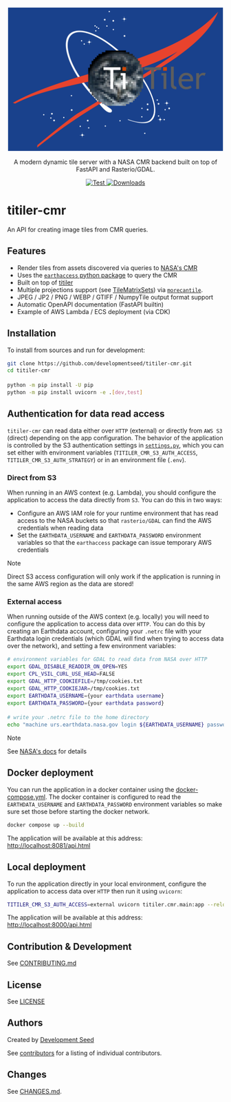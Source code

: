 <p align="center">
  <img width="500" src="./titiler-cmr.png"/>
  <p align="center">A modern dynamic tile server with a NASA CMR backend built on top of FastAPI and Rasterio/GDAL.</p>
</p>

<p align="center">
  <a href="https://github.com/developmentseed/titiler/actions?query=workflow%3ACI" target="_blank">
      <img src="https://github.com/developmentseed/titiler/workflows/CI/badge.svg" alt="Test">
  </a>
  <a href="https://github.com/developmentseed/titiler-cmr/blob/main/LICENSE" target="_blank">
      <img src="https://img.shields.io/github/license/developmentseed/titiler-cmr.svg" alt="Downloads">
  </a>
</p>

# titiler-cmr

An API for creating image tiles from CMR queries.

## Features

- Render tiles from assets discovered via queries to [NASA's CMR](https://cmr.earthdata.nasa.gov/search)
- Uses the [`earthaccess` python package](https://github.com/nsidc/earthaccess) to query the CMR
- Built on top of [titiler](https://github.com/developmentseed/titiler)
- Multiple projections support (see [TileMatrixSets](https://www.ogc.org/standards/tms)) via [`morecantile`](https://github.com/developmentseed/morecantile).
- JPEG / JP2 / PNG / WEBP / GTIFF / NumpyTile output format support
- Automatic OpenAPI documentation (FastAPI builtin)
- Example of AWS Lambda / ECS deployment (via CDK)

## Installation

To install from sources and run for development:

```bash
git clone https://github.com/developmentseed/titiler-cmr.git
cd titiler-cmr

python -m pip install -U pip
python -m pip install uvicorn -e .[dev,test]
```

## Authentication for data read access

`titiler-cmr` can read data either over `HTTP` (external) or directly from `AWS S3` (direct) depending on the app configuration.
The behavior of the application is controlled by the S3 authentication settings in [`settings.py`](./titiler/cmr/settings.py), which you can set either with environment variables (`TITILER_CMR_S3_AUTH_ACCESS`, `TITILER_CMR_S3_AUTH_STRATEGY`) or in an environment file (`.env`).

### Direct from S3

When running in an AWS context (e.g. Lambda), you should configure the application to access the data directly from `S3`.
You can do this in two ways:

- Configure an AWS IAM role for your runtime environment that has read access to the NASA buckets so that `rasterio/GDAL` can find the AWS credentials when reading data
- Set the `EARTHDATA_USERNAME` and `EARTHDATA_PASSWORD` environment variables so that the `earthaccess` package can issue temporary AWS credentials

> [!NOTE]
> Direct S3 access configuration will only work if the application is running in the same AWS region as the data are stored!

### External access

When running outside of the AWS context (e.g. locally) you will need to configure the application to access data over `HTTP`.
You can do this by creating an Earthdata account, configuring your `.netrc` file with your Earthdata login credentials (which GDAL will find when trying to access data over the network), and setting a few environment variables:

```bash
# environment variables for GDAL to read data from NASA over HTTP
export GDAL_DISABLE_READDIR_ON_OPEN=YES
export CPL_VSIL_CURL_USE_HEAD=FALSE
export GDAL_HTTP_COOKIEFILE=/tmp/cookies.txt
export GDAL_HTTP_COOKIEJAR=/tmp/cookies.txt
export EARTHDATA_USERNAME={your earthdata username}
export EARTHDATA_PASSWORD={your earthdata password}

# write your .netrc file to the home directory
echo "machine urs.earthdata.nasa.gov login ${EARTHDATA_USERNAME} password ${EARTHDATA_PASSWORD}" > ~/.netrc
```

> [!NOTE]
> See [NASA's docs](https://uat.urs.earthdata.nasa.gov/documentation/for_users/data_access/curl_and_wget) for details

## Docker deployment

You can run the application in a docker container using the [docker-compose.yml](./docker-compose.yml).
The docker container is configured to read the `EARTHDATA_USERNAME` and `EARTHDATA_PASSWORD` environment variables so make sure set those before starting the docker network.

```bash
docker compose up --build 
```

The application will be available at this address: [http://localhost:8081/api.html](http://localhost:8081/api.html)

## Local deployment

To run the application directly in your local environment, configure the application to access data over `HTTP` then run it using `uvicorn`:

```bash
TITILER_CMR_S3_AUTH_ACCESS=external uvicorn titiler.cmr.main:app --reload
```

The application will be available at this address: [http://localhost:8000/api.html](http://localhost:8000/api.html)

## Contribution & Development

See [CONTRIBUTING.md](https://github.com/developmentseed/titiler-cmr/blob/develop/CONTRIBUTING.md)

## License

See [LICENSE](https://github.com/developmentseed/titiler-cmr/blob/develop/LICENSE)

## Authors

Created by [Development Seed](<http://developmentseed.org>)

See [contributors](https://github.com/developmentseed/titiler-cmr/graphs/contributors) for a listing of individual contributors.

## Changes

See [CHANGES.md](https://github.com/developmentseed/titiler-cmr/blob/main/CHANGES.md).
